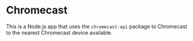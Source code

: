 # Chromecast
This is a Node.js app that uses the `chromecast-api` package to Chromecast to the nearest Chromecast device available.